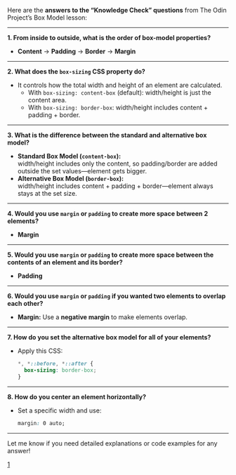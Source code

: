 Here are the **answers to the “Knowledge Check” questions** from The Odin Project’s Box Model lesson:

***

**1. From inside to outside, what is the order of box-model properties?**

- **Content** → **Padding** → **Border** → **Margin**

***

**2. What does the `box-sizing` CSS property do?**

- It controls how the total width and height of an element are calculated.
    - With `box-sizing: content-box` (default): width/height is just the content area.
    - With `box-sizing: border-box`: width/height includes content + padding + border.

***

**3. What is the difference between the standard and alternative box model?**

- **Standard Box Model (`content-box`):**  
  width/height includes only the content, so padding/border are added outside the set values—element gets bigger.
- **Alternative Box Model (`border-box`):**  
  width/height includes content + padding + border—element always stays at the set size.

***

**4. Would you use `margin` or `padding` to create more space between 2 elements?**

- **Margin**

***

**5. Would you use `margin` or `padding` to create more space between the contents of an element and its border?**

- **Padding**

***

**6. Would you use `margin` or `padding` if you wanted two elements to overlap each other?**

- **Margin:** Use a **negative margin** to make elements overlap.

***

**7. How do you set the alternative box model for all of your elements?**

- Apply this CSS:
  ```css
  *, *::before, *::after {
    box-sizing: border-box;
  }
  ```
***

**8. How do you center an element horizontally?**

- Set a specific width and use:
  ```css
  margin: 0 auto;
  ```
***

Let me know if you need detailed explanations or code examples for any answer!

[1](https://www.theodinproject.com/lessons/foundations-the-box-model#the-box-model)